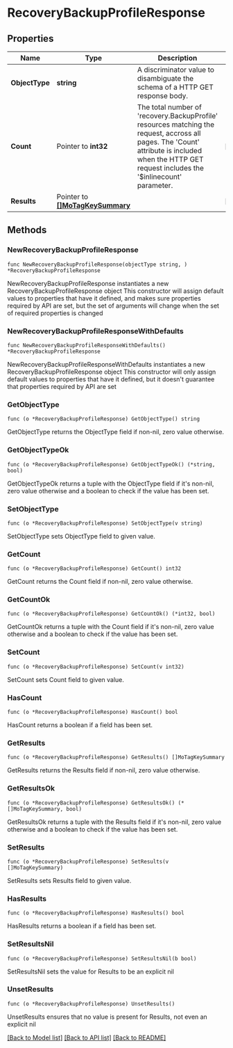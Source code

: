 # RecoveryBackupProfileResponse

## Properties

Name | Type | Description | Notes
------------ | ------------- | ------------- | -------------
**ObjectType** | **string** | A discriminator value to disambiguate the schema of a HTTP GET response body. | 
**Count** | Pointer to **int32** | The total number of &#39;recovery.BackupProfile&#39; resources matching the request, accross all pages. The &#39;Count&#39; attribute is included when the HTTP GET request includes the &#39;$inlinecount&#39; parameter. | [optional] 
**Results** | Pointer to [**[]MoTagKeySummary**](mo.TagKeySummary.md) |  | [optional] 

## Methods

### NewRecoveryBackupProfileResponse

`func NewRecoveryBackupProfileResponse(objectType string, ) *RecoveryBackupProfileResponse`

NewRecoveryBackupProfileResponse instantiates a new RecoveryBackupProfileResponse object
This constructor will assign default values to properties that have it defined,
and makes sure properties required by API are set, but the set of arguments
will change when the set of required properties is changed

### NewRecoveryBackupProfileResponseWithDefaults

`func NewRecoveryBackupProfileResponseWithDefaults() *RecoveryBackupProfileResponse`

NewRecoveryBackupProfileResponseWithDefaults instantiates a new RecoveryBackupProfileResponse object
This constructor will only assign default values to properties that have it defined,
but it doesn't guarantee that properties required by API are set

### GetObjectType

`func (o *RecoveryBackupProfileResponse) GetObjectType() string`

GetObjectType returns the ObjectType field if non-nil, zero value otherwise.

### GetObjectTypeOk

`func (o *RecoveryBackupProfileResponse) GetObjectTypeOk() (*string, bool)`

GetObjectTypeOk returns a tuple with the ObjectType field if it's non-nil, zero value otherwise
and a boolean to check if the value has been set.

### SetObjectType

`func (o *RecoveryBackupProfileResponse) SetObjectType(v string)`

SetObjectType sets ObjectType field to given value.


### GetCount

`func (o *RecoveryBackupProfileResponse) GetCount() int32`

GetCount returns the Count field if non-nil, zero value otherwise.

### GetCountOk

`func (o *RecoveryBackupProfileResponse) GetCountOk() (*int32, bool)`

GetCountOk returns a tuple with the Count field if it's non-nil, zero value otherwise
and a boolean to check if the value has been set.

### SetCount

`func (o *RecoveryBackupProfileResponse) SetCount(v int32)`

SetCount sets Count field to given value.

### HasCount

`func (o *RecoveryBackupProfileResponse) HasCount() bool`

HasCount returns a boolean if a field has been set.

### GetResults

`func (o *RecoveryBackupProfileResponse) GetResults() []MoTagKeySummary`

GetResults returns the Results field if non-nil, zero value otherwise.

### GetResultsOk

`func (o *RecoveryBackupProfileResponse) GetResultsOk() (*[]MoTagKeySummary, bool)`

GetResultsOk returns a tuple with the Results field if it's non-nil, zero value otherwise
and a boolean to check if the value has been set.

### SetResults

`func (o *RecoveryBackupProfileResponse) SetResults(v []MoTagKeySummary)`

SetResults sets Results field to given value.

### HasResults

`func (o *RecoveryBackupProfileResponse) HasResults() bool`

HasResults returns a boolean if a field has been set.

### SetResultsNil

`func (o *RecoveryBackupProfileResponse) SetResultsNil(b bool)`

 SetResultsNil sets the value for Results to be an explicit nil

### UnsetResults
`func (o *RecoveryBackupProfileResponse) UnsetResults()`

UnsetResults ensures that no value is present for Results, not even an explicit nil

[[Back to Model list]](../README.md#documentation-for-models) [[Back to API list]](../README.md#documentation-for-api-endpoints) [[Back to README]](../README.md)


